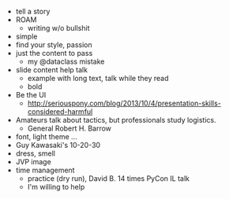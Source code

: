 - tell a story
- ROAM
    - writing w/o bullshit
- simple
- find your style, passion
- just the content to pass
    - my @dataclass mistake
- slide content help talk
    - example with long text, talk while they read
    - bold
- Be the UI
    - http://seriouspony.com/blog/2013/10/4/presentation-skills-considered-harmful
- Amateurs talk about tactics, but professionals study logistics.
    - General Robert H. Barrow
- font, light theme ...
- Guy Kawasaki's 10-20-30
- dress, smell
- JVP image
- time management
    - practice (dry run), David B. 14 times PyCon IL talk
    - I'm willing to help
